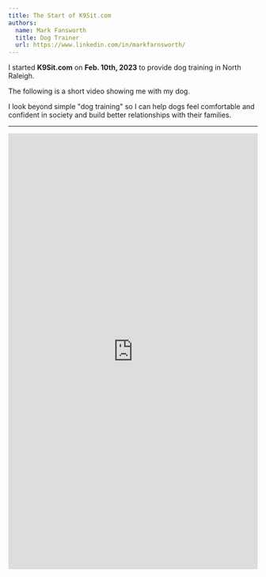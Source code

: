 ```yaml
---
title: The Start of K9Sit.com
authors:
  name: Mark Fansworth
  title: Dog Trainer
  url: https://www.linkedin.com/in/markfarnsworth/
---
```

I started **K9Sit.com** on **Feb. 10th, 2023** to provide dog training in
North Raleigh.

The following is a short video showing me with my dog.

I look beyond simple "dog training" so I can help dogs feel comfortable and
confident in society and build better relationships with their families.

<hr/>

<iframe
allowfullscreen
frameborder="0"
height="881"
src="https://www.youtube.com/embed/AxVMHu9aWJ0?rel=0"
title="Rainy days with Tig"
width="100%"
/>
